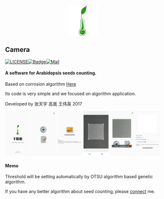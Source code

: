<p align="center">
	<img width="100" height="100" src="app\src\main\res\mipmap-xxhdpi\logo.png" alt="logo">
</p>

## Camera

[![LICENSE](https://img.shields.io/badge/license-Anti%20996-blue.svg)](https://github.com/996icu/996.ICU/blob/master/LICENSE)[![Badge](https://img.shields.io/badge/link-996.icu-red.svg)](https://996.icu/#/zh_CN)[![Mail](https://img.shields.io/badge/mail-zhangty1996@163.com-orange.svg)]()

#### A software for Arabidopsis seeds counting.

Based on corrosion algorithm [Here](https://ztygalaxy.github.io/%E5%85%B3%E4%BA%8E%E5%9C%86%E6%BB%91%E7%89%A9%E4%BD%93%E8%AE%A1%E6%95%B0%E7%9A%84%E4%B8%80%E7%82%B9%E6%80%9D%E8%80%83/)

Its code is very simple and we focused on algorithm application.

Developed by 张天宇 高嵩 王伟英 2017

![Demo](screenshot.png)

#### Memo

Threshold will be setting automatically by OTSU algorithm based genetic algorithm.

If you have any better algorithm about seed counting, please [connect](mailto:tyzhang@hdu.edu.cn) me.